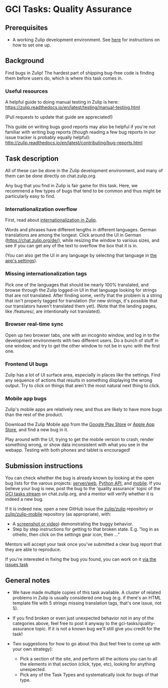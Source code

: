 # GCI Tasks: Quality Assurance

## Prerequisites

* A working Zulip development environment. See
  [here](https://github.com/zulip/zulip-gci/blob/master/README.md) for instructions
  on how to set one up.

## Background

Find bugs in Zulip! The hardest part of shipping bug-free code is finding
them before users do, which is where this task comes in.

### Useful resources

A helpful guide to doing manual testing in Zulip is here:
https://zulip.readthedocs.io/en/latest/testing/manual-testing.html

(Pull requests to update that guide are appreciated!)

This guide on writing bugs good reports may also be helpful if you're
not familiar with writing bug reports (though reading a few bug
reports in our issue tracker is probably equally helpful):
http://zulip.readthedocs.io/en/latest/contributing/bug-reports.html

## Task description

All of these can be done in the Zulip development environment, and
many of them can be done directly on chat.zulip.org.

Any bug that you find in Zulip is fair game for this task.  Here, we
recommend a few types of bugs that tend to be common and thus might be
particularly easy to find.

### Internationalization overflow

First, read about
[internationalization in Zulip](https://zulip.readthedocs.io/en/latest/translating/translating.html).

Words and phrases have different lengths in different
languages. German translations are among the longest. Click around the
UI in German (https://chat.zulip.org/de/), while resizing the window
to various sizes, and see if you can get any of the text to overflow
the box that it is in.

(You can also get the UI in any language by selecting that language in
[the app's settings](https://chat.zulip.org/help/change-your-language)).

### Missing internationalization tags

Pick one of the languages that should be nearly 100% translated, and
browse through the Zulip logged-in UI in that language looking for
strings that are not translated.  After finding some, verify that the
problem is a string that isn't properly tagged for translation (for
new strings, it's possible that our translators haven't translated
them yet).  (Note that the landing pages, like /features/, are
intentionally not translated).

### Browser real-time sync

Open up two browser tabs, one with an incognito window, and log in to the
development environments with two different users. Do a bunch of stuff in one
window, and try to get the other window to not be in sync with the first one.

### Frontend UI bugs

Zulip has a lot of UI surface area, especially in places like the
settings.  Find any sequence of actions that results in something
displaying the wrong output.  Try to click on things that aren't the
most natural next thing to click.

### Mobile app bugs

Zulip's mobile apps are relatively new, and thus are likely to have
more bugs than the rest of the product.

Download the Zulip Mobile app from the
[Google Play Store](https://play.google.com/store/apps/details?id=com.zulipmobile)
or
[Apple App Store](https://itunes.apple.com/us/app/zulip/id1203036395),
and find a new bug in it.

Play around with the UI, trying to get the mobile version to crash,
render something wrong, or show data inconsistent with what you see in
the webapp.  Testing with both phones and tablet is encouraged!

## Submission instructions

You can check whether the bug is already known by looking at the open
bug lists for the varous projects:
[server/web](https://github.com/zulip/zulip/issues?q=is%3Aissue+is%3Aopen+label%3Abug),
[Python API](https://github.com/zulip/python-zulip-api/issues?q=is%3Aissue+is%3Aopen+label%3Abug),
and
[mobile](https://github.com/zulip/zulip-mobile/issues?q=is%3Aissue+is%3Aopen+label%3Abug).
If you believe your bug is new, post the bug to the 'quality
assurance' topic of the
[GCI tasks stream](https://chat.zulip.org/#narrow/stream/GCI.20tasks)
on chat.zulip.org, and a mentor will verify whether it is indeed a new
bug.

If it is indeed new, open a new GitHub issue the
[zulip/zulip](https://github.com/zulip/zulip) repository or
[zulip/zulip-mobile](https://github.com/zulip/zulip-mobile) repository
(as appropriate), with:

* A [screenshot or video](http://zulip.readthedocs.io/en/latest/tutorials/screenshot-and-gif-software.html))
  demonstrating the buggy behavior.
* Step by step instructions for getting to that broken state. E.g. "log in
  as othello, then click on the settings gear icon, then ..."

Mentors will accept your task once you've submitted a clear bug report
that they are able to reproduce.

If you're interested in fixing the bug you found, you can work on it
[via the issues task](https://github.com/zulip/zulip-gci/blob/master/tasks/2017/issues.md)

## General notes

* We have made multiple copies of this task available.  A cluster of
  related problems in Zulip is usually considered one bug (e.g. if
  there's an HTML template file with 5 strings missing translation
  tags, that's one issue, not 5).

* If you find broken or even just unexpected behavior not in any of the
  categories above, feel free to post it anyway to the
  gci-tasks/quality-assurance topic. If it is not a known bug we'll still
  give you credit for the task!

* Two suggestions for how to go about this (but feel free to come up with
  your own strategy):
  * Pick a section of the site, and perform all the actions you can to all
    the elements in that section (click, type, etc), looking for anything
    unexpected.
  * Pick any of the Task Types and systematically look for bugs of that
    type.
